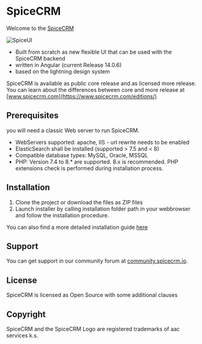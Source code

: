 # SpiceCRM

Welcome to the [SpiceCRM](https://www.spicecrm.com)

![SpiceUI](https://www.spicecrm.com/wp-content/uploads/2020/12/allformfactors-1.png)

* Built from scratch as new flexible UI that can be used with the SpiceCRM backend
* written in Angular (current Release 14.0.6)
* based on the lightning design system

SpiceCRM is available as public core release and as licensed more release. You can learn about the differences between core and more release at [www.spicecrm.com](https://www.spicecrm.com/editions/)

## Prerequisites

you will need a classic Web server to run SpiceCRM.
* WebServers supported: apache, IIS - url rewrite needs to be enabled
* ElasticSearch shall be installed (supported > 7.5 and < 8)
* Compatible database types: MySQL, Oracle, MSSQL
* PHP: Version 7.4 to 8.* are supported. 8.x is recommended. PHP extensions check is performed during installation process.

## Installation

1. Clone the project or download the files as ZIP files
2. Launch installer by calling installation folder path in your webbrowser and follow the installation procedure.

You can also find a more detailed installation guide [here](https://www.spicecrm.com/wp-content/uploads/2021/11/SpiceCRM_UI_installation_guide_allinone.pdf)

## Support

You can get support in our community forum at [community.spicecrm.io](https://community.spicecrm.io).

## License

SpiceCRM is licensed as Open Source with some additional clauses

## Copyright

SpiceCRM and the SpiceCRM Logo are registered trademarks of aac services k.s.
